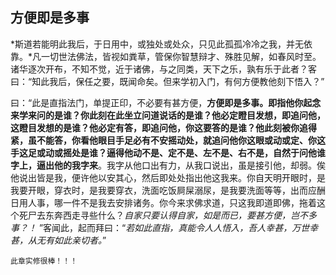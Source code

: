 ## 方便即是多事

*斯道若能明此我后，于日用中，或独处或处众，只见此孤孤冷冷之我，并无依靠。*凡一切世法佛法，皆视如粪草，管保你智慧辩才、殊胜见解，如春风时至。诸华逐次开布，不知不觉，近于诸佛，与之同类，天下之乐，孰有乐于此者？客曰：“知此我后，保任之要，既闻命矣。但来学初入门，有何方便教他刻下悟入？”

曰：“此是直指法门，单提正印，不必要有甚方便，**方便即是多事。即指他你起念来学来问的是谁？你此刻在此坐立问道说话的是谁？他必定瞪目发想，即追问他，这瞪目发想的是谁？他必定有答，即追问他，你这要答的是谁？他此刻被你追得紧，虽不能答，你看他眼目手足必有不安摇动处，就追问他你这眼或动或定、你这手这足或动或摇处是谁？逼得他动不是、定不是、左不是、右不是，自然于问他谁字上，逼出他的我字来**。我字从他口出有力，从我口说出，虽是接引他，却弱。俟他说出皆是我，便许他以安其心，然后即处处指出他这我来。你自天明开眼时，是我要开眼，穿衣时，是我要穿衣，洗面吃饭屙屎溺尿，是我要洗面等等，出而应酬日用人事，哪一件不是我去安排诸务。你今来求佛求道，只这我即道即佛，拖着这个死尸去东奔西走寻些什么？*自家只要认得自家，如是而已，要甚方便，岂不多事？！* ”客闻此，起而拜曰：“*若如此直指，真能令人人悟入，吾人幸甚，万世幸甚，从无有如此亲切者。*”

```yang
此章实修很棒！！！
```
